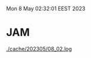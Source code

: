 Mon  8 May 02:32:01 EEST 2023
# JAM
<a href='./cache/202305/08_02.log'>./cache/202305/08_02.log</a>
